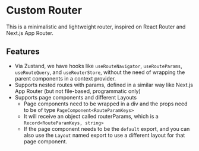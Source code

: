 # Custom Router

This is a minimalistic and lightweight router, inspired on React Router and Next.js App Router.

## Features

- Via Zustand, we have hooks like `useRouteNavigator`, `useRouteParams`, `useRouteQuery`, and `useRouterStore`, without
  the need of wrapping the parent components in a context provider.
- Supports nested routes with params, defined in a similar way like Next.js App Router (but not file-based, programmatic
  only)
- Supports page components and different Layouts
  - Page components need to be wrapped in a div and the props need to be of type `PageComponent<RouteParamKeys>`
  - It will receive an object called routerParams, which is a `Record<RouteParamKeys, string>`
  - If the page component needs to be the `default` export, and you can also use the `Layout` named export to use a
    different layout for that page component.
